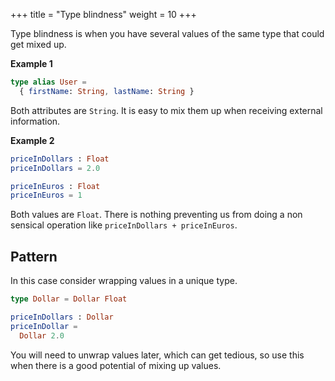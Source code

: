+++
title = "Type blindness"
weight = 10
+++

Type blindness is when you have several values of the same type that could get mixed up.

**Example 1**

```elm
type alias User =
  { firstName: String, lastName: String }
```

Both attributes are `String`. It is easy to mix them up when receiving external information. 

**Example 2**

```elm
priceInDollars : Float
priceInDollars = 2.0

priceInEuros : Float
priceInEuros = 1
```

Both values are `Float`. There is nothing preventing us from doing a non sensical operation like `priceInDollars + priceInEuros`.

## Pattern

In this case consider wrapping values in a unique type.

```elm
type Dollar = Dollar Float

priceInDollars : Dollar
priceInDollar =
  Dollar 2.0
```

You will need to unwrap values later, which can get tedious, so use this when there is a good potential of mixing up values. 
